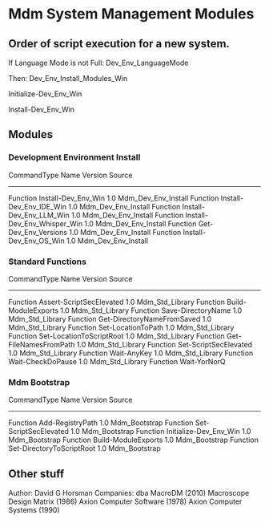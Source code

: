 # Mdm System Management Modules

## Order of script execution for a new system.
If Language Mode is not Full:
Dev_Env_LanguageMode

Then:
Dev_Env_Install_Modules_Win

Initialize-Dev_Env_Win

Install-Dev_Env_Win

## Modules

### Development Environment Install

CommandType     Name                         Version    Source
-----------     ----                         -------    ------
Function        Install-Dev_Env_Win          1.0        Mdm_Dev_Env_Install
Function        Install-Dev_Env_IDE_Win      1.0        Mdm_Dev_Env_Install
Function        Install-Dev_Env_LLM_Win      1.0        Mdm_Dev_Env_Install
Function        Install-Dev_Env_Whisper_Win  1.0        Mdm_Dev_Env_Install
Function        Get-Dev_Env_Versions         1.0        Mdm_Dev_Env_Install
Function        Install-Dev_Env_OS_Win       1.0        Mdm_Dev_Env_Install

### Standard Functions

CommandType     Name                         Version    Source
-----------     ----                         -------    ------
Function        Assert-ScriptSecElevated     1.0        Mdm_Std_Library
Function        Build-ModuleExports          1.0        Mdm_Std_Library
Function        Save-DirectoryName           1.0        Mdm_Std_Library
Function        Get-DirectoryNameFromSaved   1.0        Mdm_Std_Library
Function        Set-LocationToPath           1.0        Mdm_Std_Library
Function        Set-LocationToScriptRoot     1.0        Mdm_Std_Library
Function        Get-FileNamesFromPath        1.0        Mdm_Std_Library
Function        Set-ScriptSecElevated        1.0        Mdm_Std_Library
Function        Wait-AnyKey                  1.0        Mdm_Std_Library
Function        Wait-CheckDoPause            1.0        Mdm_Std_Library
Function        Wait-YorNorQ       

### Mdm Bootstrap

CommandType     Name                         Version    Source
-----------     ----                         -------    ------
Function        Add-RegistryPath             1.0        Mdm_Bootstrap
Function        Set-ScriptSecElevated        1.0        Mdm_Bootstrap
Function        Initialize-Dev_Env_Win       1.0        Mdm_Bootstrap
Function        Build-ModuleExports          1.0        Mdm_Bootstrap
Function        Set-DirectoryToScriptRoot    1.0        Mdm_Bootstrap



## Other stuff
Author: David G Horsman
Companies:
dba MacroDM (2010)
Macroscope Design Matrix (1986)
Axion Computer Software (1978)
Axion Computer Systems (1990)
